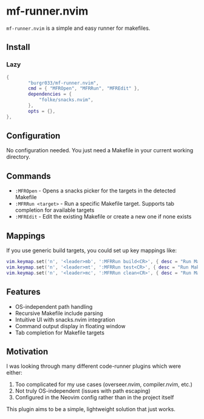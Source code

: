 # mf-runner.nvim
`mf-runner.nvim` is a simple and easy runner for makefiles.

## Install

### Lazy

```lua
{
        "burgr033/mf-runner.nvim",
        cmd = { "MFROpen", "MFRRun", "MFREdit" },
        dependencies = {
            "folke/snacks.nvim",
        },
        opts = {},
},
```

## Configuration

No configuration needed. You just need a Makefile in your current working directory.

## Commands

* `:MFROpen` - Opens a snacks picker for the targets in the detected Makefile
* `:MFRRun <target>` - Run a specific Makefile target. Supports tab completion for available targets
* `:MFREdit` - Edit the existing Makefile or create a new one if none exists

## Mappings

If you use generic build targets, you could set up key mappings like:

```lua
vim.keymap.set('n', '<leader>mb', ':MFRRun build<CR>', { desc = "Run Makefile build target" })
vim.keymap.set('n', '<leader>mt', ':MFRRun test<CR>', { desc = "Run Makefile test target" })
vim.keymap.set('n', '<leader>mc', ':MFRRun clean<CR>', { desc = "Run Makefile clean target" })
```

## Features

- OS-independent path handling
- Recursive Makefile include parsing
- Intuitive UI with snacks.nvim integration
- Command output display in floating window
- Tab completion for Makefile targets

## Motivation

I was looking through many different code-runner plugins which were either:
1. Too complicated for my use cases (overseer.nvim, compiler.nvim, etc.)
2. Not truly OS-independent (issues with path escaping)
3. Configured in the Neovim config rather than in the project itself

This plugin aims to be a simple, lightweight solution that just works.
